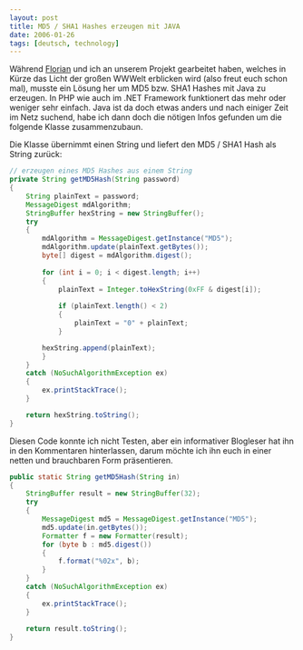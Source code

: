 ```yaml
---
layout: post
title: MD5 / SHA1 Hashes erzeugen mit JAVA
date: 2006-01-26
tags: [deutsch, technology]
---
```


Während [Florian](http://blog.no-panic.at) und ich an unserem Projekt gearbeitet haben, welches in Kürze das Licht der großen WWWelt erblicken wird (also freut euch schon mal), musste ein Lösung her um MD5 bzw. SHA1 Hashes mit Java zu erzeugen. In PHP wie auch im .NET Framework funktionert das mehr oder weniger sehr einfach. Java ist da doch etwas anders und nach einiger Zeit im Netz suchend, habe ich dann doch die nötigen Infos gefunden um die folgende Klasse zusammenzubaun.

Die Klasse übernimmt einen String und liefert den MD5 / SHA1 Hash als String zurück:

```java
// erzeugen eines MD5 Hashes aus einem String
private String getMD5Hash(String password)
{
    String plainText = password;
    MessageDigest mdAlgorithm;  
    StringBuffer hexString = new StringBuffer();
    try
    {
        mdAlgorithm = MessageDigest.getInstance("MD5");
        mdAlgorithm.update(plainText.getBytes());
        byte[] digest = mdAlgorithm.digest();
        
        for (int i = 0; i < digest.length; i++)
        {
            plainText = Integer.toHexString(0xFF & digest[i]);
            
            if (plainText.length() < 2)
            {
                plainText = "0" + plainText;     
            }

        hexString.append(plainText);
        }
    }
    catch (NoSuchAlgorithmException ex)
    {
        ex.printStackTrace();
    }

    return hexString.toString();
}
```

Diesen Code konnte ich nicht Testen, aber ein informativer Blogleser hat ihn in den Kommentaren hinterlassen, darum möchte ich ihn euch in einer netten und brauchbaren Form präsentieren.

```java
public static String getMD5Hash(String in)
{
    StringBuffer result = new StringBuffer(32);        
    try
    {
        MessageDigest md5 = MessageDigest.getInstance("MD5");
        md5.update(in.getBytes());
        Formatter f = new Formatter(result);
        for (byte b : md5.digest())
        {
            f.format("%02x", b);
        }
    }
    catch (NoSuchAlgorithmException ex)
    {
        ex.printStackTrace();
    }
    
    return result.toString();
}
```
